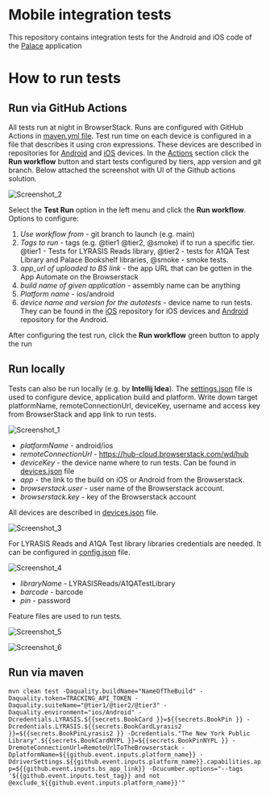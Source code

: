 # Mobile integration tests

This repository contains integration tests for the Android and iOS code of the [Palace](https://thepalaceproject.org/) application

# How to run tests

## Run via GitHub Actions
All tests run at night in BrowserStack. Runs are configured with GitHub Actions in [maven.yml file](https://github.com/ThePalaceProject/mobile-integration-tests-new/blob/main/.github/workflows/maven.yml). Test run time on each device is configured in a file that describes it using cron expressions. These devices are described in repositories for [Android](https://github.com/ThePalaceProject/android-binaries/tree/main/.github/workflows) and [iOS](https://github.com/ThePalaceProject/ios-binaries/tree/master/.github/workflows) devices. In the [Actions](https://github.com/ThePalaceProject/mobile-integration-tests-new/actions) section click the **Run workflow** button and start tests configured by tiers, app version and git branch. Below attached the screenshot with Ul of the Github actions solution.

![Screenshot_2](https://github.com/ThePalaceProject/mobile-integration-tests-new/assets/33911738/b1ddcfc0-daa2-46ef-894c-ea1fbac32165)

Select the **Test Run** option in the left menu and click the **Run workflow**. Options to configure:
1. ﻿﻿_Use workflow from_ - git branch to launch (e.g. main)
2. _Tags to run_ - tags (e.g. @tier1 @tier2, @smoke) if to run a specific tier. @tier1 - Tests for LYRASIS Reads library, @tier2 - tests for A1QA Test Library and Palace Bookshelf libraries, @smoke - smoke tests.
3. _﻿﻿app_url of uploaded to BS link_ - the app URL that can be gotten in the App Automate on the Browserstack 
4. _build name of given application_ - assembly name can be anything
5. _Platform name_ - ios/android
6. _device name and version for the autotests_ - device name to run tests. They can be found in the [iOS](https://github.com/ThePalaceProject/ios-binaries/tree/master/.github/workflows) repository for iOS devices and [Android](https://github.com/ThePalaceProject/android-binaries/tree/main/.github/workflows) repository for the Android.

After configuring the test run, click the **Run workflow** green button to apply the run

## Run locally
Tests can also be run locally (e.g. by **Intellij Idea**). The [settings.json](https://github.com/ThePalaceProject/mobile-integration-tests-new/blob/main/src/test/resources/settings.json) file is used to configure device, application build and platform. Write down target platformName, remoteConnectionUrl, deviceKey, username and access key from BrowserStack and app link to run tests.

![Screenshot_1](https://github.com/ThePalaceProject/mobile-integration-tests-new/assets/33911738/79dab8b2-0a15-44d4-a04b-591fb5264128)

* _platformName_ - android/ios
* _remoteConnectionUrl_ - https://hub-cloud.browserstack.com/wd/hub
* _deviceKey_ - the device name where to run tests. Can be found in [devices.json](https://github.com/ThePalaceProject/mobile-integration-tests-new/blob/main/src/test/resources/devices.json) file
* _app_ - the link to the build on iOS or Android from the Browserstack.
* _browserstack.user_ - user name of the Browserstack account.
* _browserstack.key_ - key of the Browserstack account

All devices are described in [devices.json](https://github.com/ThePalaceProject/mobile-integration-tests-new/blob/main/src/test/resources/devices.json) file.

![Screenshot_3](https://github.com/ThePalaceProject/mobile-integration-tests-new/assets/33911738/4167f0af-3b7c-49ae-8fc6-e938f8245095)

For LYRASIS Reads and A1QA Test library libraries credentials are needed. It can be configured in [config.json](https://github.com/ThePalaceProject/mobile-integration-tests-new/blob/main/src/test/resources/config.json) file.

![Screenshot_4](https://github.com/ThePalaceProject/mobile-integration-tests-new/assets/33911738/b653ca3d-d989-4a23-851b-60423aa3d557)

* _libraryName_ - LYRASISReads/A1QATestLibrary
* _barcode_ - barcode
* _pin_ - password

Feature files are used to run tests.

![Screenshot_5](https://github.com/ThePalaceProject/mobile-integration-tests-new/assets/33911738/09d6e84e-2a9e-48b4-bc40-1183a816be94)

![Screenshot_6](https://github.com/ThePalaceProject/mobile-integration-tests-new/assets/33911738/868dbde7-b1f0-4a2f-bcab-b3edd27a326c)

## Run via maven
`mvn clean test -Daquality.buildName="NameOfTheBuild" -Daquality.token=TRACKING_API_TOKEN -Daquality.suiteName="@tier1/@tier2/@tier3" -Daquality.environment="ios/Android" -Dcredentials.LYRASIS.${{secrets.BookCard }}=${{secrets.BookPin }} -Dcredentials.LYRASIS.${{secrets.BookCardLyrasis2 }}=${{secrets.BookPinLyrasis2 }} -Dcredentials."The New York Public Library".${{secrets.BookCardNYPL }}=${{secrets.BookPinNYPL }} -DremoteConnectionUrl=RemoteUrlToTheBrowserstack -DplatformName=${{github.event.inputs.platform_name}} -DdriverSettings.${{github.event.inputs.platform_name}}.capabilities.app=${{github.event.inputs.bs_app_link}} -Dcucumber.options="--tags '${{github.event.inputs.test_tag}} and not @exclude_${{github.event.inputs.platform_name}}'"`
